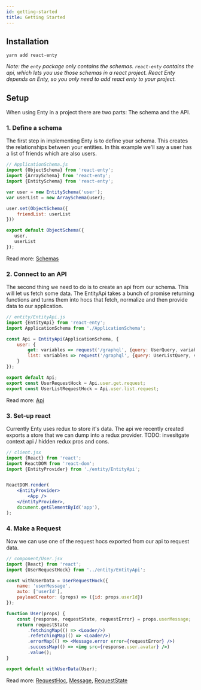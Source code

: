```yaml
---
id: getting-started
title: Getting Started
---
```


## Installation

```
yarn add react-enty
```
_Note: the `enty` package only contains the schemas. `react-enty` contains the api, which lets you 
use those schemas in a react project. React Enty depends on Enty, so you only need to add react 
enty to your project._

## Setup
When using Enty in a project there are two parts: The schema and the API.

### 1. Define a schema
The first step in implementing Enty is to define your schema. This creates the relationships between
your entities. In this example we'll say a user has a list of friends which are also users. 

```js
// ApplicationSchema.js
import {ObjectSchema} from 'react-enty';
import {ArraySchema} from 'react-enty';
import {EntitySchema} from 'react-enty';

var user = new EntitySchema('user');
var userList = new ArraySchema(user);

user.set(ObjectSchema({
    friendList: userList
}))

export default ObjectSchema({
   user,
   userList
});

```
Read more: [Schemas]

### 2. Connect to an API
The second thing we need to do is to create an api from our schema. This will let us fetch some data.
The EntityApi takes a bunch of promise returning functions and turns them into hocs that fetch, normalize and then provide data to our application. 

```jsx
// entity/EntityApi.js
import {EntityApi} from 'react-enty';
import ApplicationSchema from './ApplicationSchema';

const Api = EntityApi(ApplicationSchema, {
    user: {
        get: variables => request('/graphql', {query: UserQuery, variables}),
        list: variables => request('/graphql', {query: UserListQuery, variables})
    }
});

export default Api;
export const UserRequestHock = Api.user.get.request;
export const UserListRequestHock = Api.user.list.request;


```
Read more: [Api]

### 3. Set-up react
Currently Enty uses redux to store it's data. The api we recently created exports a store that
we can dump into a redux provider. 
TODO: invesitgate context api / hidden redux pros and cons.

```jsx
// client.jsx
import {React} from 'react';
import ReactDOM from 'react-dom';
import {EntityProvider} from './entity/EntityApi';


ReactDOM.render(
    <EntityProvider>
        <App />
    </EntityProvider>,
    document.getElementById('app'),
);

```


### 4. Make a Request
Now we can use one of the request hocs exported from our api to request data.

```jsx
// component/User.jsx
import {React} from 'react';
import {UserRequestHock} from '../entity/EntityApi';

const withUserData = UserRequestHock({
    name: 'userMessage',
    auto: ['userId'],
    payloadCreator: (props) => ({id: props.userId})
});

function User(props) {
    const {response, requestState, requestError} = props.userMessage;
    return requestState
        .fetchingMap(() => <Loader/>)
        .refetchingMap(() => <Loader/>)
        .errorMap(() => <Message.error error={requestError} />)
        .successMap(() => <img src={response.user.avatar} />)
        .value();
}

export default withUserData(User);

```

Read more: [RequestHoc], [Message], [RequestState]

[Schemas]: /docs/schemas/entity-schema
[Api]: /docs/api
[RequestHoc]: /docs/data/RequestHoc
[Message]: /docs/data/Message
[RequestState]: /docs/data/RequestState


